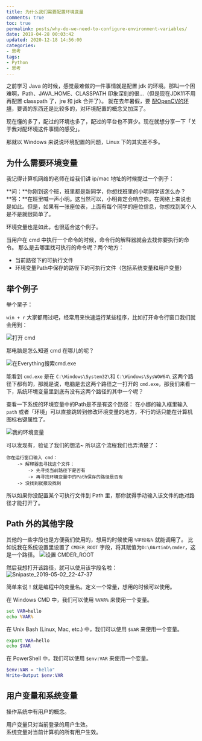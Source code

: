 ```yaml
---
title: 为什么我们需要配置环境变量
comments: true
toc: true
permalink: posts/why-do-we-need-to-configure-environment-variables/
date: 2019-04-28 00:03:42
updated: 2020-12-18 14:56:00
categories: 
- 思考
tags:
- Python
- 思考
---
```


之前学习 Java 的时候，感觉最难做的一件事情就是配置 jdk 的环境。那叫一个困难啊，Path、JAVA_HOME、CLASSPATH 印象深刻的很...（但是现在JDK11不用再配置 classpath 了，jre 和 jdk 合并了）。
就在去年暑假，要 [配OpenCV的环境](/posts/install-opencv-windows-vs/)，要调的东西还是比较多的，对环境配置的概念又加深了。

现在懂的多了，配过的环境也多了，配过的平台也不算少。现在就想分享一下「关于我对配环境这件事情的感受」。

那就以 Windows 来说说环境配置的问题，Linux 下的其实差不多。

<!-- more -->

## 为什么需要环境变量

我记得计算机网络的老师在给我们讲 ip/mac 地址的时候提过一个例子：

**问：**你刚到这个班，班里都是新同学，你想找班里的小明同学该怎么办？  
**答：**在班里喊一声小明。这当然可以，小明肯定会响应你。在网络上来说也是如此。但是，如果有一张座位表，上面有每个同学的座位信息，你想找到某个人是不是就很简单了。

环境变量也是如此，也很适合这个例子。

当用户在 cmd 中执行一个命令的时候，命令行的解释器就会去找你要执行的命令。
那么是去哪里找可执行的命令呢？两个地方：

- 当前路径下的可执行文件
- 环境变量Path中保存的路径下的可执行文件（包括系统变量和用户变量）

## 举个例子

举个栗子：

`win + r` 大家都用过吧，经常用来快速运行某些程序，比如打开命令行窗口我们就会用到：

![打开 cmd](https://i.lengthm.in/posts/why-do-we-need-to-configure-environment-variables/5ccafd6ee176b.png)

那电脑是怎么知道 cmd 在哪儿的呢？

![在Everything搜索cmd.exe](https://i.lengthm.in/posts/why-do-we-need-to-configure-environment-variables/5ccafe08db5ec.png)

能看到 `cmd.exe` 是在 `C:\Windows\System32\`和 `C:\Windows\SysWOW64\` 这两个路径下都有的，那就是说，电脑是去这两个路径之一打开的 `cmd.exe`，那我们来看一下，系统环境变量里到底有没有这两个路径的其中一个呢？

查看一下系统的环境变量中的Path是不是有这个路径：
在小娜的输入框里输入 `path` 或者「环境」可以直接跳转到修改环境变量的地方，不行的话只能在计算机图标右键属性了。

![我的环境变量](https://i.lengthm.in/posts/why-do-we-need-to-configure-environment-variables/5ccb0002c8879.png)

可以发现有，验证了我们的想法~
所以这个流程我们也弄清楚了：

```plaintxt
你在运行窗口输入 cmd：
    -> 解释器去寻找这个文件：
        -> 先寻找当前路径下是否有
        -> 再寻找环境变量中的Path保存的路径是否有
    -> 没找到就报没找到
```

所以如果你没配置某个可执行文件到 Path 里，那你就得手动输入该文件的绝对路径才能打开了。

## Path 外的其他字段

其他的一些字段也是方便我们使用的，想用的时候使用 `%字段名%` 就能调用了。
比如说我在系统设置里设置了 `CMDER_ROOT` 字段，将其赋值为`D:\0ArtinD\cmder`，这是一个路径。
![设置 CMDER_ROOT](https://i.lengthm.in/posts/why-do-we-need-to-configure-environment-variables/5ccb026a1dbfb.png)

然后我想打开该路径，就可以使用该字段名啦：
![Snipaste_2019-05-02_22-47-37](https://i.lengthm.in/posts/why-do-we-need-to-configure-environment-variables/5ccb03181acf3.png)

简单来说！就是编程中的变量名。定义一个常量，想用的时候可以使用。

在 Windows CMD 中，我们可以使用 `%VAR%` 来使用一个变量。

```bat
set VAR=hello
echo %VAR%
```

在 Unix Bash (Linux, Mac, etc.) 中，我们可以使用 `$VAR` 来使用一个变量。

```bash
export VAR=hello
echo $VAR
```

在 PowerShell 中，我们可以使用 `$env:VAR` 来使用一个变量。

```ps1
$env:VAR = "hello"
Write-Output $env:VAR
```

## 用户变量和系统变量

操作系统中有用户的概念。

用户变量只对当前登录的用户生效。  
系统变量对当前计算机的所有用户生效。
